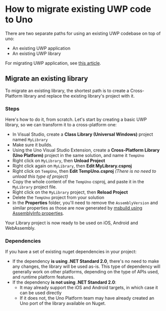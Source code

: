 # How to migrate existing UWP code to Uno

There are two separate paths for using an existing UWP codebase on top of uno:
- An existing UWP application
- An existing UWP library

For migrating UWP application, see [this article](migrating-apps.md).

## Migrate an existing library

To migrate an existing library, the shortest path is to create a Cross-Platform library and replace the existing library's project with it.

### Steps
Here's how to do it, from scratch. Let's start by creating a basic UWP library, so we can transform it to a cross-platform one:
- In Visual Studio, create a **Class Library (Universal Windows)** project named `MyLibrary`
- Make sure it builds.
- Using the Uno Visual Studio Extension, create a **Cross-Platform Library (Uno Platform)** project in the same solution, and name it `TempUno`
- Right click on `MyLibrary`, then **Unload Project**
- Right click again on `MyLibrary`, then **Edit MyLibrary.csproj**
- Right click on `TempUno`, then **Edit TempUno.csproj** _(There is no need to unload this type of project)_
-  Copy the whole content of the `TempUno` csproj, and paste it in the `MyLibrary` project file.
-  Right click on the `MyLibrary` project, then **Reload Project**
-  Delete the `TempUno` project from your solution
-  In the **Properties** folder, you'll need to remove the `AssemblyVersion` and similar properties as those are now generated by [msbuild using AssemblyInfo properties](https://docs.microsoft.com/en-us/dotnet/core/tools/csproj#assemblyinfo-properties).

Your Library project is now ready to be used on iOS, Android and WebAssembly.

### Dependencies
If you have a set of existing nuget dependencies in your project:
- If the dependency **is using .NET Standard 2.0**, there's no need to make any changes, the library will be used as-is. This type of dependency will generally work on other platforms, depending on the type of APIs used, and runtime platform features.
- If the dependency **is not using .NET Standard 2.0**:
  - It may already support the iOS and Android targets, in which case it can be used directly
  - If it does not, the Uno Platform team may have already created an Uno port of the library available on Nuget.
